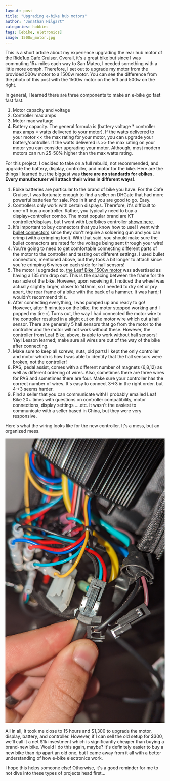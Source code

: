 ```yaml
---
layout: post
title: "Upgrading e-bike hub motors"
author: "Jonathan Hilgart"
categories: hobbies
tags: [ebike, eletronics]
image: 1500w_motor.jpg
---
```


This is a short article about my experience upgrading the rear hub motor of the [Ride1up Cafe Cruiser](https://ride1up.com/product/cruiser/). 
Overall, it's a great bike but since I was commuting 15+ miles each way to San Mateo, I needed something with a little more oomph. Therefore, I set out to upgrade my motor from the provided 500w motor to a 1500w motor. You can see the difference from the photo of this post with the 1500w motor on the left and 500w on the right.

In general, I learned there are three components to make an e-bike go fast fast fast. 
1) Motor capacity and voltage 
2) Controller max amps
3) Motor max wattage
4) Battery capacity.
The general formula is (battery voltage * controller max amps = watts delivered to your motor). If the watts delivered to your motor << the max rating for your motor, you can upgrade your battery/controller.
If the watts delivered is >> the max rating on your motor you can consider upgrading your motor. Although, most modern motors can run 25-50% higher than the max watts rating.

For this project, I decided to take on a full rebuild, not recommended, and upgrade the battery, display, controller, and motor for the bike. Here are the things I learned but the biggest was **there are no standards for ebikes. Every manufacturer will attach their wires in different ways!**.

1) Ebike batteries are particular to the brand of bike you have. For the Cafe Cruiser, I was fortunate enough to find a seller on DHGate that had more powerful batteries for sale. Pop in it and you are good to go. Easy.
2) Controllers only work with certain displays. Therefore, it's difficult to one-off buy a controller. Rather, you typically need to buy a display+controller combo. The most popular brand are KT controller/displays, but I went with Leafbikes controller [shown here](https://www.leafbike.com/products/brushless-motor-controller/48v-52v-1500w-1800w-electric-hub-motor-controller-with-lcd-screen-1248.html?VariantsId=10383).
3) It's important to buy connectors that you know how to use! I went with [bullet connectors](https://www.google.com/search?q=bullet+connectors+ebike&oq=bullet+connectors+ebike&gs_lcrp=EgZjaHJvbWUyBggAEEUYOTIHCAEQABiABDIHCAIQABiABDIHCAMQABiABDIHCAQQABiABDIHCAUQABiABDIHCAYQABiABDIHCAcQABiABDIHCAgQABiABDIHCAkQABiABNIBCDI5NTRqMGo3qAIAsAIA&sourceid=chrome&ie=UTF-8) since they don't require a soldering gun and you can crimp (with a crimping tool). With that said, you should make sure the bullet connectors are rated for the voltage being sent through your wire!
4) You're going to need to get comfortable connecting different parts of the motor to the controller and testing out different settings. I used bullet connectors, mentioned above, but they took a bit longer to attach since you're crimping 6 wires on each side for hall sensors!
5) The motor I upgraded to, [the Leaf Bike 1500w motor](https://www.leafbike.com/products/e-bike-hub-motor/48v-52v-1500w-rear-spoke-hub-motor-electric-bike-motor-998.html) was advertised as having a 135 mm drop out. This is the spacing between the frame for the rear axle of the bike. However, upon receiving it, I noticed the wheel was actually slightly larger, closer to 140mm, so I needed to dry set or pry apart, the rear frame of a bike with the back of a hammer. It was hard; I wouldn't recommend this.
6) After connecting everything, I was pumped up and ready to go! However, after 5 minutes on the bike, the motor stopped working and I popped my tire :(. Turns out, the way I had connected the motor wire to the controller resulted in a slight  cut on the motor wire which cut a hall sensor. There are generally 5 hall sensors that go from the motor to the controller and the motor will not work without these. However, the controller from Leaf Bike, above, is able to work without hall sensors! Yay! Lesson learned; make sure all wires are out of the way of the bike after connecting.
7) Make sure to keep all screws, nuts, old parts! I kept the only controller and motor which is how I was able to identify that the hall sensors were broken, not the controller!
8) PAS, pedal assist, comes with a different number of magnets (6,8,12) as well as different ordering of wires. Also, sometimes there are three wires for PAS and sometimes there are four. Make sure your controller has the correct number of wires. It's easy to connect 3->3 in the right order. but 4->3 seems harder.
9) Find a seller that you can communicate with! I probably emailed Leaf Bike 20+ times with questions on controller compatibility, motor connections, display settings ....etc. It wasn't the easiest to communicate with a seller based in China, but they were very responsive. 

Here's what the wiring looks like for the new controller. It's a mess, but an organized mess.

![controller wires](https://github.com/jonhilgart22/jonhilgart22.github.io/blob/gh-pages/assets/img/controller_wires.jpg)

All in all, it took me close to 15 hours and $1,300 to upgrade the motor, display, battery, and controller. However, if I can sell the old setup for $300, we'll call it a net $1k investment which is significantly cheaper than buying a brand-new bike. Would I do this again, maybe? It's definitely easier to buy a new bike than rip apart an old one, but I came away from it all with a better understanding of how e-bike electronics work.

I hope this helps someone else! Otherwise, it's a good reminder for me to not dive into these types of projects head first...
